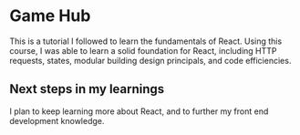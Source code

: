 # Game Hub

This is a tutorial I followed to learn the fundamentals of React. Using this course, I was able to learn a solid foundation for React, including HTTP requests, states, modular building design principals, and code efficiencies.

## Next steps in my learnings

I plan to keep learning more about React, and to further my front end development knowledge.
